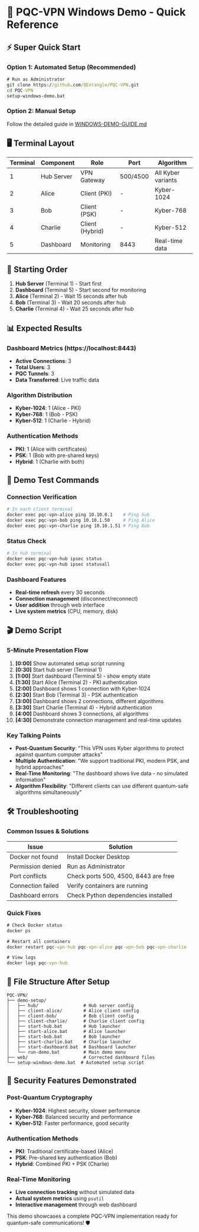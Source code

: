 # 🚀 PQC-VPN Windows Demo - Quick Reference

## ⚡ Super Quick Start

### Option 1: Automated Setup (Recommended)
```cmd
# Run as Administrator
git clone https://github.com/QEntangle/PQC-VPN.git
cd PQC-VPN
setup-windows-demo.bat
```

### Option 2: Manual Setup
Follow the detailed guide in [WINDOWS-DEMO-GUIDE.md](WINDOWS-DEMO-GUIDE.md)

## 🖥️ Terminal Layout

| Terminal | Component | Role | Port | Algorithm |
|----------|-----------|------|------|-----------|
| 1 | Hub Server | VPN Gateway | 500/4500 | All Kyber variants |
| 2 | Alice | Client (PKI) | - | Kyber-1024 |
| 3 | Bob | Client (PSK) | - | Kyber-768 |
| 4 | Charlie | Client (Hybrid) | - | Kyber-512 |
| 5 | Dashboard | Monitoring | 8443 | Real-time data |

## 🔧 Starting Order

1. **Hub Server** (Terminal 1) - Start first
2. **Dashboard** (Terminal 5) - Start second for monitoring
3. **Alice** (Terminal 2) - Wait 15 seconds after hub
4. **Bob** (Terminal 3) - Wait 20 seconds after hub  
5. **Charlie** (Terminal 4) - Wait 25 seconds after hub

## 📊 Expected Results

### Dashboard Metrics (https://localhost:8443)
- **Active Connections**: 3
- **Total Users**: 3  
- **PQC Tunnels**: 3
- **Data Transferred**: Live traffic data

### Algorithm Distribution
- **Kyber-1024**: 1 (Alice - PKI)
- **Kyber-768**: 1 (Bob - PSK)
- **Kyber-512**: 1 (Charlie - Hybrid)

### Authentication Methods
- **PKI**: 1 (Alice with certificates)
- **PSK**: 1 (Bob with pre-shared keys)
- **Hybrid**: 1 (Charlie with both)

## 🧪 Demo Test Commands

### Connection Verification
```bash
# In each client terminal
docker exec pqc-vpn-alice ping 10.10.0.1    # Ping hub
docker exec pqc-vpn-bob ping 10.10.1.50     # Ping Alice
docker exec pqc-vpn-charlie ping 10.10.1.51 # Ping Bob
```

### Status Check
```bash
# In hub terminal
docker exec pqc-vpn-hub ipsec status
docker exec pqc-vpn-hub ipsec statusall
```

### Dashboard Features
- **Real-time refresh** every 30 seconds
- **Connection management** (disconnect/reconnect)
- **User addition** through web interface
- **Live system metrics** (CPU, memory, disk)

## 🎬 Demo Script

### 5-Minute Presentation Flow

1. **[0:00]** Show automated setup script running
2. **[0:30]** Start hub server (Terminal 1)
3. **[1:00]** Start dashboard (Terminal 5) - show empty state
4. **[1:30]** Start Alice (Terminal 2) - PKI authentication
5. **[2:00]** Dashboard shows 1 connection with Kyber-1024
6. **[2:30]** Start Bob (Terminal 3) - PSK authentication  
7. **[3:00]** Dashboard shows 2 connections, different algorithms
8. **[3:30]** Start Charlie (Terminal 4) - Hybrid authentication
9. **[4:00]** Dashboard shows 3 connections, all algorithms
10. **[4:30]** Demonstrate connection management and real-time updates

### Key Talking Points

- **Post-Quantum Security**: "This VPN uses Kyber algorithms to protect against quantum computer attacks"
- **Multiple Authentication**: "We support traditional PKI, modern PSK, and hybrid approaches"
- **Real-Time Monitoring**: "The dashboard shows live data - no simulated information"
- **Algorithm Flexibility**: "Different clients can use different quantum-safe algorithms simultaneously"

## 🛠️ Troubleshooting

### Common Issues & Solutions

| Issue | Solution |
|-------|----------|
| Docker not found | Install Docker Desktop |
| Permission denied | Run as Administrator |
| Port conflicts | Check ports 500, 4500, 8443 are free |
| Connection failed | Verify containers are running |
| Dashboard errors | Check Python dependencies installed |

### Quick Fixes
```cmd
# Check Docker status
docker ps

# Restart all containers
docker restart pqc-vpn-hub pqc-vpn-alice pqc-vpn-bob pqc-vpn-charlie

# View logs
docker logs pqc-vpn-hub
```

## 📁 File Structure After Setup

```
PQC-VPN/
├── demo-setup/
│   ├── hub/                 # Hub server config
│   ├── client-alice/        # Alice client config  
│   ├── client-bob/          # Bob client config
│   ├── client-charlie/      # Charlie client config
│   ├── start-hub.bat        # Hub launcher
│   ├── start-alice.bat      # Alice launcher
│   ├── start-bob.bat        # Bob launcher
│   ├── start-charlie.bat    # Charlie launcher
│   ├── start-dashboard.bat  # Dashboard launcher
│   └── run-demo.bat         # Main demo menu
├── web/                     # Corrected dashboard files
└── setup-windows-demo.bat  # Automated setup script
```

## 🔐 Security Features Demonstrated

### Post-Quantum Cryptography
- **Kyber-1024**: Highest security, slower performance
- **Kyber-768**: Balanced security and performance  
- **Kyber-512**: Faster performance, good security

### Authentication Methods
- **PKI**: Traditional certificate-based (Alice)
- **PSK**: Pre-shared key authentication (Bob)
- **Hybrid**: Combined PKI + PSK (Charlie)

### Real-Time Monitoring
- **Live connection tracking** without simulated data
- **Actual system metrics** using `psutil`
- **Interactive management** through web dashboard

This demo showcases a complete PQC-VPN implementation ready for quantum-safe communications! 🛡️
